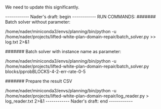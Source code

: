 We need to update this significantly.

------------ Nader's draft: begin ------------
RUN COMMANDS:
#######  Batch solver without parameter:

/home/nader/miniconda3/envs/planning/bin/python -u /home/nader/projects/lifted-white-plan-domain-repair/batch_solver.py >> log.txt 2>&1

#######  Batch solver with instance name as parameter:

/home/nader/miniconda3/envs/planning/bin/python -u /home/nader/projects/lifted-white-plan-domain-repair/batch_solver.py blocks/pprobBLOCKS-4-2-err-rate-0-5

#######  Prepare the result CSV

/home/nader/miniconda3/envs/planning/bin/python -u /home/nader/projects/lifted-white-plan-domain-repair/log_reader.py  > log_reader.txt 2>&1
------------ Nader's draft: end ------------